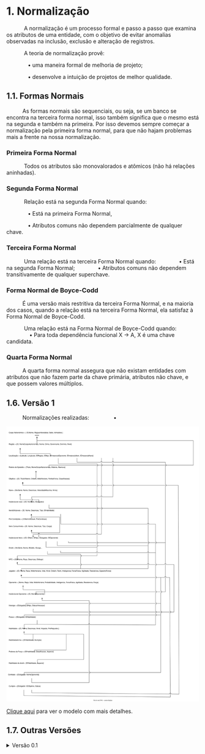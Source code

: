 # **1. Normalização**

&emsp;&emsp;&emsp; A normalização é um processo formal e passo a passo que examina os atributos de uma entidade, com o objetivo de evitar anomalias observadas na inclusão, exclusão e alteração de registros.

&emsp;&emsp;&emsp; A teoria de normalização provê:

&emsp;&emsp;&emsp;&emsp;• uma maneira formal de melhoria de projeto;

&emsp;&emsp;&emsp;&emsp;• desenvolve a intuição de projetos de melhor qualidade.

## **1.1. Formas Normais**
&emsp;&emsp;&emsp;As formas normais são sequenciais, ou seja, se um banco se encontra na terceira forma normal, isso também significa que o mesmo está na segunda e também na primeira. Por isso devemos sempre começar a normalização pela primeira forma normal, para que não hajam problemas mais a frente na nossa normalização.

### **Primeira Forma Normal**
&emsp;&emsp;&emsp; Todos os atributos são monovalorados e atômicos (não há relações aninhadas).

### **Segunda Forma Normal**
&emsp;&emsp;&emsp; Relação está na segunda Forma Normal quando:

&emsp;&emsp;&emsp;&emsp;• Está na primeira Forma Normal,

&emsp;&emsp;&emsp;&emsp;• Atributos comuns não dependem parcialmente de qualquer chave.

### **Terceira Forma Normal**
&emsp;&emsp;&emsp; Uma relação está na terceira Forma Normal quando:
&emsp;&emsp;&emsp;&emsp;• Está na segunda Forma Normal;
&emsp;&emsp;&emsp;&emsp;• Atributos comuns não dependem transitivamente de qualquer superchave.

### **Forma Normal de Boyce-Codd**
&emsp;&emsp;&emsp;É uma versão mais restritiva da terceira Forma Normal, e na maioria dos casos, quando a relação está na terceira Forma Normal, ela satisfaz à Forma Normal de Boyce-Codd.

&emsp;&emsp;&emsp; Uma relação está na Forma Normal de Boyce-Codd quando:
&emsp;&emsp;&emsp;&emsp; • Para toda dependência funcional X -> A, X é uma
chave candidata.
### **Quarta Forma Normal**
&emsp;&emsp;&emsp;A quarta forma normal assegura que não existam entidades com atributos que não fazem parte da chave primária, atributos não chave, e que possem valores múltiplos.

## **1.6. Versão 1**

&emsp;&emsp;&emsp;Normalizações realizadas:
&emsp;&emsp;&emsp;&emsp; •

![Normalização v1](modulo3/../img/normal-v1.svg)

<a href="https://sbd1.github.io/Grupo02-starWars/modulo3/img/normal-v1.svg" target="_blank">Clique aqui</a> para ver o modelo com mais detalhes.

## **1.7. Outras Versões**

<details>
  <summary>Versão 0.1</summary> 

  <img src="https://sbd1.github.io/Grupo02-starWars/modulo3/img/normal-v0.1.svg" alt="Modelo Relacional v0.2">

  <a href="https://sbd1.github.io/Grupo02-starWars/modulo3/img/normal-v0.1.svg" target="_blank">Clique aqui</a> para ver o modelo com mais detalhes.
</details>